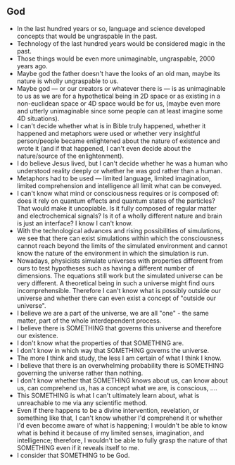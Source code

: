 ## God



*   In the last hundred years or so, language and science developed concepts that would be ungraspable in the past.
*   Technology of the last hundred years would be considered magic in the past.
*   Those things would be even more unimaginable, ungraspable, 2000 years ago.
*   Maybe god the father doesn't have the looks of an old man, maybe its nature is wholly ungraspable to us.
*   Maybe god — or our creators or whatever there is — is as unimaginable to us as we are for a hypothetical being in 2D space or as existing in a non-euclidean space or 4D space would be for us, (maybe even more and utterly unimaginable since some people can at least imagine some 4D situations).
*   I can't decide whether what is in Bible truly happened, whether it happened and metaphors were used or whether very insightful person/people became enlightened about the nature of existence and wrote it (and if that happened, I can't even decide about the nature/source of the enlightenment).
*   I do believe Jesus lived, but I can't decide whether he was a human who understood reality deeply or whether he was god rather than a human.
*   Metaphors had to be used — limited language, limited imagination, limited comprehension and intelligence all limit what can be conveyed.
*   I can't know what mind or consciousness requires or is composed of: does it rely on quantum effects and quantum states of the particles? That would make it uncopiable. Is it fully composed of regular matter and electrochemical signals? Is it of a wholly different nature and brain is just an interface? I know I can't know.
*   With the technological advances and rising possibilities of simulations, we see that there can exist simulations within which the consciousness cannot reach beyond the limits of the simulated environment and cannot know the nature of the environment in which the simulation is run.
*   Nowadays, physicists simulate universes with properties different from ours to test hypotheses such as having a different number of dimensions. The equations still work but the simulated universe can be very different. A theoretical being in such a universe might find ours incomprehensible. Therefore I can't know what is possibly outside our universe and whether there can even exist a concept of "outside our universe".
*   I believe we are a part of the universe, we are all "one" - the same matter, part of the whole interdependent process.
*   I believe there is SOMETHING that governs this universe and therefore our existence.
*   I don't know what the properties of that SOMETHING are.
*   I don't know in which way that SOMETHING governs the universe.
*   The more I think and study, the less I am certain of what I think I know.
*   I believe that there is an overwhelming probability there is SOMETHING governing the universe rather than nothing.
*   I don't know whether that SOMETHING knows about us, can know about us, can comprehend us, has a concept what we are, is conscious, ....
*   This SOMETHING is what I can't ultimately learn about, what is unreachable to me via any scientific method.
*   Even if there happens to be a divine intervention, revelation, or something like that, I can't know whether I'd comprehend it or whether I'd even become aware of what is happening; I wouldn't be able to know what is behind it because of my limited senses, imagination, and intelligence; therefore, I wouldn't be able to fully grasp the nature of that SOMETHING even if it reveals itself to me.
*   I consider that SOMETHING to be God.

